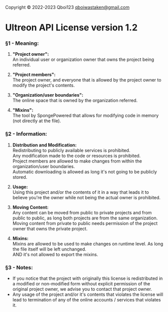Copyright © 2022-2023 Qboi123 <qboiwastaken@gmail.com>

# Ultreon API License version 1.2

### §1 - Meaning:
1. **"Project owner":**  
   An individual user or organization owner that owns the project being referred.  

2. **"Project members":**  
   The project owner, and everyone that is allowed by the project owner to modify the project's contents.  

3. **"Organization/user boundaries":**  
   The online space that is owned by the organization referred.  

4. **"Mixins":**  
   The tool by SpongePowered that allows for modifying code in memory (not directly at the file).  

### §2 - Information:
1. **Distribution and Modification:**  
   Redistributing to publicly available services is prohibited.  
   Any modification made to the code or resources is prohibited.  
   Project members are allowed to make changes from within the organization/user boundaries.  
   Automatic downloading is allowed as long it's not going to be publicly stored.  

2. **Usage:**  
   Using this project and/or the contents of it in a way that leads it to believe you're the owner while not being the actual owner is prohibited.  

3. **Moving Content:**  
   Any content can be moved from public to private projects and from public to public, as long both projects are from the same organization.  
   Moving content from private to public needs permission of the project owner that owns the private project.  

4. **Mixins:**  
   Mixins are allowed to be used to make changes on runtime level. As long the file itself will be left unchanged.  
   AND it's not allowed to export the mixins.  

### §3 - Notes:  
 * If you notice that the project with originally this license is redistributed in a modified or non-modified form without explicit permission of the original project owner, we advise you to contact that project owner.  
 * Any usage of the project and/or it's contents that violates the license will lead to termination of any of the online accounts / services that violates it.  
